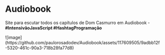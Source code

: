 <h1>Audiobook</h1>
<p>Site para escutar todos os capítulos de Dom Casmurro em Audiobook - <strong>#IntensivãoJavaScript #HashtagProgramação</strong></p>
![image](https://github.com/paulorosadodev/Audiobook/assets/117609505/9adbb12f-5320-461c-90a3-718b28fa77d8)
